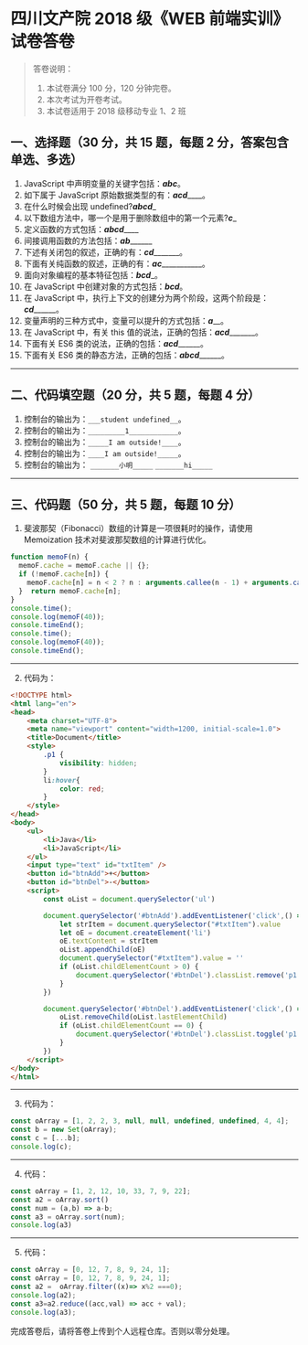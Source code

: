 # 四川文产院 2018 级《WEB 前端实训》试卷答卷

> 答卷说明：
> 1. 本试卷满分 100 分，120 分钟完卷。
> 2. 本次考试为开卷考试。
> 3. 本试卷适用于 2018 级移动专业 1、2 班

## 一、选择题（30 分，共 15 题，每题 2 分，答案包含单选、多选）

1. JavaScript 中声明变量的关键字包括：___abc___。
2. 如下属于 JavaScript 原始数据类型的有：___acd_______。
3. 在什么时候会出现 undefined?___abcd____
4. 以下数组方法中，哪一个是用于删除数组中的第一个元素?___c____
5. 定义函数的方式包括：___abcd_______
6. 间接调用函数的方法包括：___ab_________
7. 下述有关闭包的叙述，正确的有：___cd__________。
8. 下面有关纯函数的叙述，正确的有：___ac______________。
9. 面向对象编程的基本特征包括：_________bcd__________。
10. 在 JavaScript 中创建对象的方式包括：_________bcd_________。
11. 在 JavaScript 中，执行上下文的创建分为两个阶段，这两个阶段是：___cd_________。
12. 变量声明的三种方式中，变量可以提升的方式包括：___a_____。
13. 在 JavaScript 中，有关 this 值的说法，正确的包括：___acd__________。
14. 下面有关 ES6 类的说法，正确的包括：___acd_________。
15. 下面有关 ES6 类的静态方法，正确的包括：___abcd_________。

------

## 二、代码填空题（20 分，共 5 题，每题 4 分）

1. 控制台的输出为：`___student undefined__`。
2. 控制台的输出为：`_________1____________`。
3. 控制台的输出为：`_____I am outside!____`。
4. 控制台的输出为：`____I am outside!_____`。
5. 控制台的输出为：
    `_______小明_____`
    `_______hi_____`
-------

## 三、代码题（50 分，共 5 题，每题 10 分）

1. 斐波那契（Fibonacci）数组的计算是一项很耗时的操作，请使用 Memoization 技术对斐波那契数组的计算进行优化。

```js
function memoF(n) {
  memoF.cache = memoF.cache || {};
  if (!memoF.cache[n]) {
    memoF.cache[n] = n < 2 ? n : arguments.callee(n - 1) + arguments.callee(n - 2);
  }  return memoF.cache[n];
}
console.time();
console.log(memoF(40));
console.timeEnd();
console.time();
console.log(memoF(40));
console.timeEnd();
```

-------

2. 代码为：

```html
<!DOCTYPE html>
<html lang="en">
<head>
    <meta charset="UTF-8">
    <meta name="viewport" content="width=1200, initial-scale=1.0">
    <title>Document</title>
    <style>
        .p1 {
            visibility: hidden;
        }
        li:hover{
            color: red;
        }
    </style>
</head>
<body>
    <ul>
        <li>Java</li>
        <li>JavaScript</li>
    </ul>
    <input type="text" id="txtItem" />
    <button id="btnAdd">+</button>
    <button id="btnDel">-</button>
    <script>
        const oList = document.querySelector('ul')

        document.querySelector('#btnAdd').addEventListener('click',() => {
            let strItem = document.querySelector("#txtItem").value
            let oE = document.createElement('li')
            oE.textContent = strItem
            oList.appendChild(oE)
            document.querySelector("#txtItem").value = ''
            if (oList.childElementCount > 0) {
                document.querySelector('#btnDel').classList.remove('p1')
            }
        })

        document.querySelector('#btnDel').addEventListener('click',() => {
            oList.removeChild(oList.lastElementChild)
            if (oList.childElementCount == 0) {
                document.querySelector('#btnDel').classList.toggle('p1')
            }
        })
    </script>
</body>
</html>
```

-------

3. 代码为：

```js
const oArray = [1, 2, 2, 3, null, null, undefined, undefined, 4, 4];
const b = new Set(oArray);
const c = [...b];
console.log(c);
```

-------

4. 代码：

```js
const oArray = [1, 2, 12, 10, 33, 7, 9, 22];
const a2 = oArray.sort()
const num = (a,b) => a-b;
const a3 = oArray.sort(num);
console.log(a3)
```

-------

5. 代码：

```js
const oArray = [0, 12, 7, 8, 9, 24, 1];
const oArray = [0, 12, 7, 8, 9, 24, 1];
const a2 =  oArray.filter((x)=> x%2 ===0);
console.log(a2);
const a3=a2.reduce((acc,val) => acc + val);
console.log(a3);
```





完成答卷后，请将答卷上传到个人远程仓库。否则以零分处理。

​        